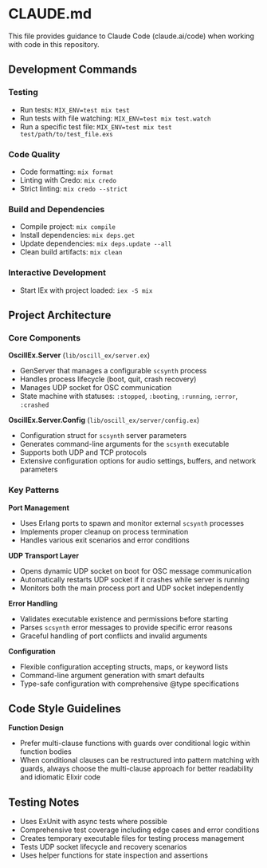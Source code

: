 # CLAUDE.md

This file provides guidance to Claude Code (claude.ai/code) when working with code in this repository.

## Development Commands

### Testing
- Run tests: `MIX_ENV=test mix test`
- Run tests with file watching: `MIX_ENV=test mix test.watch`
- Run a specific test file: `MIX_ENV=test mix test test/path/to/test_file.exs`

### Code Quality
- Code formatting: `mix format`
- Linting with Credo: `mix credo`
- Strict linting: `mix credo --strict`

### Build and Dependencies
- Compile project: `mix compile`
- Install dependencies: `mix deps.get`
- Update dependencies: `mix deps.update --all`
- Clean build artifacts: `mix clean`

### Interactive Development
- Start IEx with project loaded: `iex -S mix`

## Project Architecture

### Core Components

**OscillEx.Server** (`lib/oscill_ex/server.ex`)
- GenServer that manages a configurable `scsynth` process
- Handles process lifecycle (boot, quit, crash recovery)
- Manages UDP socket for OSC communication
- State machine with statuses: `:stopped`, `:booting`, `:running`, `:error`, `:crashed`

**OscillEx.Server.Config** (`lib/oscill_ex/server/config.ex`)
- Configuration struct for `scsynth` server parameters
- Generates command-line arguments for the `scsynth` executable
- Supports both UDP and TCP protocols
- Extensive configuration options for audio settings, buffers, and network parameters

### Key Patterns

**Port Management**
- Uses Erlang ports to spawn and monitor external `scsynth` processes
- Implements proper cleanup on process termination
- Handles various exit scenarios and error conditions

**UDP Transport Layer**
- Opens dynamic UDP socket on boot for OSC message communication
- Automatically restarts UDP socket if it crashes while server is running
- Monitors both the main process port and UDP socket independently

**Error Handling**
- Validates executable existence and permissions before starting
- Parses `scsynth` error messages to provide specific error reasons
- Graceful handling of port conflicts and invalid arguments

**Configuration**
- Flexible configuration accepting structs, maps, or keyword lists
- Command-line argument generation with smart defaults
- Type-safe configuration with comprehensive @type specifications

## Code Style Guidelines

**Function Design**
- Prefer multi-clause functions with guards over conditional logic within function bodies
- When conditional clauses can be restructured into pattern matching with guards, always choose the multi-clause approach for better readability and idiomatic Elixir code

## Testing Notes

- Uses ExUnit with async tests where possible
- Comprehensive test coverage including edge cases and error conditions
- Creates temporary executable files for testing process management
- Tests UDP socket lifecycle and recovery scenarios
- Uses helper functions for state inspection and assertions
